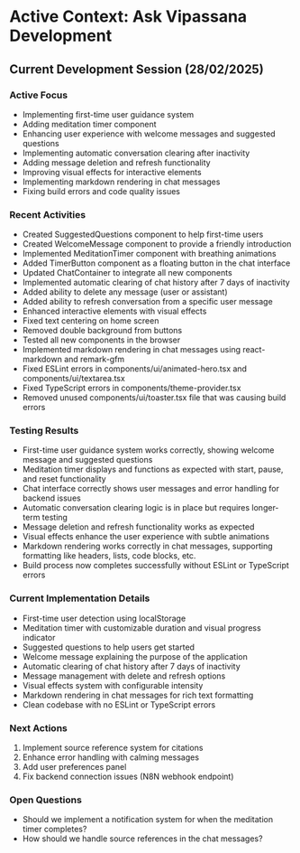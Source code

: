 # Active Context: Ask Vipassana Development

## Current Development Session (28/02/2025)

### Active Focus
- Implementing first-time user guidance system
- Adding meditation timer component
- Enhancing user experience with welcome messages and suggested questions
- Implementing automatic conversation clearing after inactivity
- Adding message deletion and refresh functionality
- Improving visual effects for interactive elements
- Implementing markdown rendering in chat messages
- Fixing build errors and code quality issues

### Recent Activities
- Created SuggestedQuestions component to help first-time users
- Created WelcomeMessage component to provide a friendly introduction
- Implemented MeditationTimer component with breathing animations
- Added TimerButton component as a floating button in the chat interface
- Updated ChatContainer to integrate all new components
- Implemented automatic clearing of chat history after 7 days of inactivity
- Added ability to delete any message (user or assistant)
- Added ability to refresh conversation from a specific user message
- Enhanced interactive elements with visual effects
- Fixed text centering on home screen
- Removed double background from buttons
- Tested all new components in the browser
- Implemented markdown rendering in chat messages using react-markdown and remark-gfm
- Fixed ESLint errors in components/ui/animated-hero.tsx and components/ui/textarea.tsx
- Fixed TypeScript errors in components/theme-provider.tsx
- Removed unused components/ui/toaster.tsx file that was causing build errors

### Testing Results
- First-time user guidance system works correctly, showing welcome message and suggested questions
- Meditation timer displays and functions as expected with start, pause, and reset functionality
- Chat interface correctly shows user messages and error handling for backend issues
- Automatic conversation clearing logic is in place but requires longer-term testing
- Message deletion and refresh functionality works as expected
- Visual effects enhance the user experience with subtle animations
- Markdown rendering works correctly in chat messages, supporting formatting like headers, lists, code blocks, etc.
- Build process now completes successfully without ESLint or TypeScript errors

### Current Implementation Details
- First-time user detection using localStorage
- Meditation timer with customizable duration and visual progress indicator
- Suggested questions to help users get started
- Welcome message explaining the purpose of the application
- Automatic clearing of chat history after 7 days of inactivity
- Message management with delete and refresh options
- Visual effects system with configurable intensity
- Markdown rendering in chat messages for rich text formatting
- Clean codebase with no ESLint or TypeScript errors

### Next Actions
1. Implement source reference system for citations
2. Enhance error handling with calming messages
3. Add user preferences panel
4. Fix backend connection issues (N8N webhook endpoint)

### Open Questions
- Should we implement a notification system for when the meditation timer completes?
- How should we handle source references in the chat messages?
